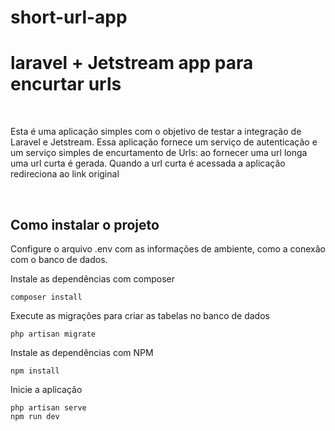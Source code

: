 # short-url-app
 <h1>laravel + Jetstream app para encurtar urls</h1>

<br/>
<p>Esta é uma aplicação simples com o objetivo de testar a integração de Laravel e Jetstream. Essa aplicação fornece um serviço de autenticação e um serviço simples de encurtamento de Urls: ao fornecer uma url longa uma url curta é gerada. Quando a url curta é acessada a aplicação redireciona ao link original</p>
<br/>
<h2>
Como instalar o projeto
</h2>


Configure o arquivo .env com as informações de ambiente, como a conexão com o banco de dados.

Instale as dependências com composer

    composer install

Execute as migrações para criar as tabelas no banco de dados

    php artisan migrate

Instale as dependências com NPM

    npm install

Inicie a aplicação

    php artisan serve
    npm run dev


<br/>






